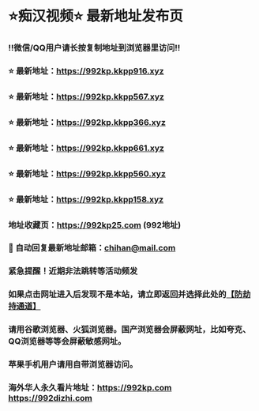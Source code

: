 # ⭐️痴汉视频⭐️ 最新地址发布页

### ‼️微信/QQ用户请长按复制地址到浏览器里访问‼️

### ⭐️ 最新地址：https://992kp.kkpp916.xyz

### ⭐️ 最新地址：https://992kp.kkpp567.xyz

### ⭐️ 最新地址：https://992kp.kkpp366.xyz

### ⭐️ 最新地址：https://992kp.kkpp661.xyz

### ⭐️ 最新地址：https://992kp.kkpp560.xyz

### ⭐️ 最新地址：https://992kp.kkpp158.xyz



### 地址收藏页：https://992kp25.com (992地址)
### 📧 自动回复最新地址邮箱：chihan@mail.com
### 紧急提醒！近期非法跳转等活动频发
### 如果点击网址进入后发现不是本站，请立即返回并选择此处的[【防劫持通道】](https://23.224.130.222:7583)
### 请用谷歌浏览器、火狐浏览器。国产浏览器会屏蔽网址，比如夸克、QQ浏览器等等会屏蔽敏感网址。
### 苹果手机用户请用自带浏览器访问。
### 海外华人永久看片地址：https://992kp.com  https://992dizhi.com
